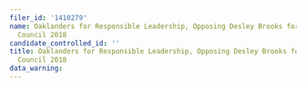 ```yaml
---
filer_id: '1410279'
name: Oaklanders for Responsible Leadership, Opposing Desley Brooks for Oakland City
  Council 2018
candidate_controlled_id: ''
title: Oaklanders for Responsible Leadership, Opposing Desley Brooks for Oakland City
  Council 2018
data_warning: 
---
```

